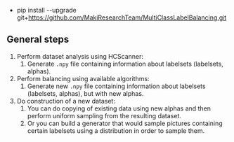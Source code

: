 - pip install --upgrade git+https://github.com/MakiResearchTeam/MultiClassLabelBalancing.git

## General steps

1. Perform dataset analysis using HCScanner:
    1. Generate `.npy` file containing information about labelsets (labelsets, alphas).
2. Perform balancing using available algorithms:
    1. Generate new `.npy` file containing information about labelsets (labelsets, alphas), but with new alphas.
3. Do construction of a new dataset:
    1. You can do copying of existing data using new alphas and then perform uniform sampling from the resulting dataset.
    2. Or you can build a generator that would sample pictures containing certain labelsets using a distribution in order to sample them.
